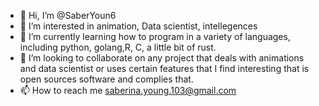 - 👋 Hi, I’m @SaberYoun6
- 👀 I’m interested in animation, Data scientist, intellegences 
- 🌱 I’m currently learning how to program in a variety of languages, including python, golang,R, C, a little bit of rust.
- 💞️ I’m looking to collaborate on any project that deals with animations and data scientist or uses certain features that I find interesting that is  open sources software and complies that. 
- 📫 How to reach me saberina.young.103@gmail.com

<!---
SaberYoun6/SaberYoun6 is a ✨ special ✨ repository because its `README.md` (this file) appears on your GitHub profile.
You can click the Preview link to take a look at your changes.
--->
 
